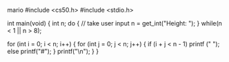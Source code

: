 mario
#include <cs50.h>
#include <stdio.h>

int main(void)
{
   int n;
   do
   {
      // take user input
      n = get_int("Height: ");
   } while(n < 1 || n > 8);

   for (int i = 0; i < n; i++)
   {
      for (int j = 0; j < n; j++)
      {
         if (i + j < n - 1)
            printf (" ");
         else
            printf("#");
      }
      printf("\n");
   }
}
